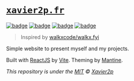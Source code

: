 # [`xavier2p.fr`](https://xavier2p.fr)

[![badge](https://img.shields.io/github/package-json/v/xavier2p/xavier2p.fr?filename=package.json&style=for-the-badge&logoColor=%2361DAFB&label=version&color=%233178C6)](../package.json)
[![badge](https://img.shields.io/github/license/xavier2p/xavier2p.fr?style=for-the-badge&logo=github)](../LICENSE.md)
[![badge](https://img.shields.io/github/actions/workflow/status/xavier2p/xavier2p.fr/deploy.yml?style=for-the-badge&logo=github-actions&label=deployment
)](./workflows/deploy.yml)
[![badge](https://img.shields.io/website?url=https%3A%2F%2Fxavier2p.fr&style=for-the-badge&logo=github-pages
)](<https://xavier2p.fr>)

> Inspired by [walkxcode/walkx.fyi](https://github.com/walkxcode/walkx.fyi)

Simple website to present myself and my projects.

Built with [ReactJS](https://reactjs.org/) by [Vite](https://vitejs.dev/).
Theming by [Mantine](https://mantine.dev/).

*This repository is under the [MIT](./LICENSE) © [Xavier2p](https://xavier2p.fr)*
